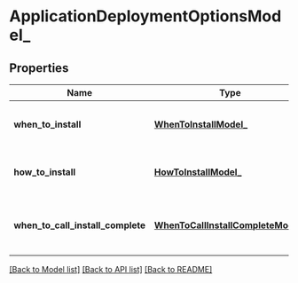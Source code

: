 # ApplicationDeploymentOptionsModel_

## Properties
Name | Type | Description | Notes
------------ | ------------- | ------------- | -------------
**when_to_install** | [**WhenToInstallModel_**](WhenToInstallModel_.md) | Gets or sets when to install options. | [optional] 
**how_to_install** | [**HowToInstallModel_**](HowToInstallModel_.md) | Gets or sets how to install options. | [optional] 
**when_to_call_install_complete** | [**WhenToCallInstallCompleteModel_**](WhenToCallInstallCompleteModel_.md) | Gets or sets when to call install complete options. | [optional] 

[[Back to Model list]](../README.md#documentation-for-models) [[Back to API list]](../README.md#documentation-for-api-endpoints) [[Back to README]](../README.md)


